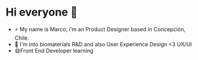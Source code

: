 # Hi everyone 👋
- ⚡ My name is Marco, i'm an Product Designer based in Concepción, Chile.
- 🌱 I'm into biomaterials R&D and also User Experience Design <3  UX/UI
- 😄Front End Developer learning




<!--
**mmarcusruizz/mmarcusruizz** is a ✨ _special_ ✨ repository because its `README.md` (this file) appears on your GitHub profile.

Here are some ideas to get you started:

- 🔭 I’m currently working on ...
- 🌱 I’m currently learning ...
- 👯 I’m looking to collaborate on ...
- 🤔 I’m looking for help with ...
- 💬 Ask me about ...
- 📫 How to reach me: ...
- 😄 Pronouns: ...
- ⚡ Fun fact: ...
-->
